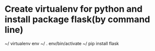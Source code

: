 # Create virtualenv for python and install package flask(by command line)
  ~/ virtualenv env
  ~/ . env/bin/activate
  ~/ pip install flask
  
# 
